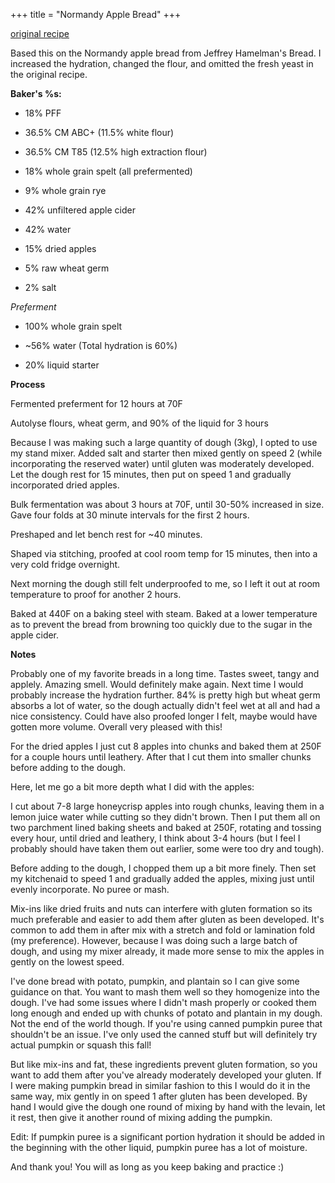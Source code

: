 +++
title = "Normandy Apple Bread"
+++

[original recipe](https://old.reddit.com/r/Sourdough/comments/prykoq/normandy_apple_bread_made_with_cider_and_dried/)

Based this on the Normandy apple bread from Jeffrey Hamelman's Bread. I increased the hydration, changed the flour, and omitted the fresh yeast in the original recipe.

**Baker's %s:**

- 18% PFF
    
- 36.5% CM ABC+ (11.5% white flour)
    
- 36.5% CM T85 (12.5% high extraction flour)
    
- 18% whole grain spelt (all prefermented)
    
- 9% whole grain rye
    
- 42% unfiltered apple cider
    
- 42% water
    
- 15% dried apples
    
- 5% raw wheat germ
    
- 2% salt
    

_Preferment_

- 100% whole grain spelt
    
- ~56% water (Total hydration is 60%)
    
- 20% liquid starter
    

**Process**

Fermented preferment for 12 hours at 70F

Autolyse flours, wheat germ, and 90% of the liquid for 3 hours

Because I was making such a large quantity of dough (3kg), I opted to use my stand mixer. Added salt and starter then mixed gently on speed 2 (while incorporating the reserved water) until gluten was moderately developed. Let the dough rest for 15 minutes, then put on speed 1 and gradually incorporated dried apples.

Bulk fermentation was about 3 hours at 70F, until 30-50% increased in size. Gave four folds at 30 minute intervals for the first 2 hours.

Preshaped and let bench rest for ~40 minutes.

Shaped via stitching, proofed at cool room temp for 15 minutes, then into a very cold fridge overnight.

Next morning the dough still felt underproofed to me, so I left it out at room temperature to proof for another 2 hours.

Baked at 440F on a baking steel with steam. Baked at a lower temperature as to prevent the bread from browning too quickly due to the sugar in the apple cider.

**Notes**

Probably one of my favorite breads in a long time. Tastes sweet, tangy and applely. Amazing smell. Would definitely make again. Next time I would probably increase the hydration further. 84% is pretty high but wheat germ absorbs a lot of water, so the dough actually didn't feel wet at all and had a nice consistency. Could have also proofed longer I felt, maybe would have gotten more volume. Overall very pleased with this!

For the dried apples I just cut 8 apples into chunks and baked them at 250F for a couple hours until leathery. After that I cut them into smaller chunks before adding to the dough.

Here, let me go a bit more depth what I did with the apples:

I cut about 7-8 large honeycrisp apples into rough chunks, leaving them in a lemon juice water while cutting so they didn't brown. Then I put them all on two parchment lined baking sheets and baked at 250F, rotating and tossing every hour, until dried and leathery, I think about 3-4 hours (but I feel I probably should have taken them out earlier, some were too dry and tough).

Before adding to the dough, I chopped them up a bit more finely. Then set my kitchenaid to speed 1 and gradually added the apples, mixing just until evenly incorporate. No puree or mash.

Mix-ins like dried fruits and nuts can interfere with gluten formation so its much preferable and easier to add them after gluten as been developed. It's common to add them in after mix with a stretch and fold or lamination fold (my preference). However, because I was doing such a large batch of dough, and using my mixer already, it made more sense to mix the apples in gently on the lowest speed.

I've done bread with potato, pumpkin, and plantain so I can give some guidance on that. You want to mash them well so they homogenize into the dough. I've had some issues where I didn't mash properly or cooked them long enough and ended up with chunks of potato and plantain in my dough. Not the end of the world though. If you're using canned pumpkin puree that shouldn't be an issue. I've only used the canned stuff but will definitely try actual pumpkin or squash this fall!

But like mix-ins and fat, these ingredients prevent gluten formation, so you want to add them after you've already moderately developed your gluten. If I were making pumpkin bread in similar fashion to this I would do it in the same way, mix gently in on speed 1 after gluten has been developed. By hand I would give the dough one round of mixing by hand with the levain, let it rest, then give it another round of mixing adding the pumpkin.

Edit: If pumpkin puree is a significant portion hydration it should be added in the beginning with the other liquid, pumpkin puree has a lot of moisture.

And thank you! You will as long as you keep baking and practice :)
